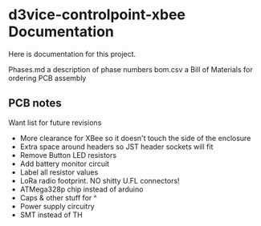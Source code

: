 # d3vice-controlpoint-xbee Documentation

Here is documentation for this project.

Phases.md a description of phase numbers
bom.csv a Bill of Materials for ordering PCB assembly

## PCB notes

Want list for future revisions

  * More clearance for XBee so it doesn't touch the side of the enclosure
  * Extra space around headers so JST header sockets will fit
  * Remove Button LED resistors
  * Add battery monitor circuit
  * Label all resistor values
  * LoRa radio footprint. NO shitty U.FL connectors!
  * ATMega328p chip instead of arduino
  * Caps & other stuff for ^
  * Power supply circuitry
  * SMT instead of TH
